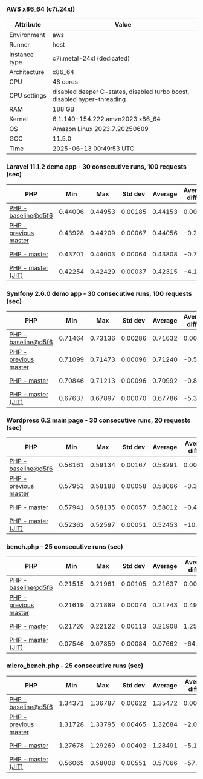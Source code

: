 ### AWS x86_64 (c7i.24xl)

|  Attribute    |     Value      |
|---------------|----------------|
| Environment   |aws|
| Runner        |host|
| Instance type |c7i.metal-24xl (dedicated)|
| Architecture  |x86_64
| CPU           |48 cores|
| CPU settings  |disabled deeper C-states, disabled turbo boost, disabled hyper-threading|
| RAM           |188 GB|
| Kernel        |6.1.140-154.222.amzn2023.x86_64|
| OS            |Amazon Linux 2023.7.20250609|
| GCC           |11.5.0|
| Time          |2025-06-13 00:49:53 UTC|

### Laravel 11.1.2 demo app - 30 consecutive runs, 100 requests (sec)

|     PHP     |     Min     |     Max     |    Std dev   |   Average  |  Average diff % |   Median   | Median diff % |     Memory    |
|-------------|-------------|-------------|--------------|------------|-----------------|------------|---------------|---------------|
|[PHP - baseline@d5f6](https://github.com/php/php-src/commit/d5f6e56610)|0.44006|0.44953|0.00185|0.44153|0.00%|0.44108|0.00%|41.89 MB|
|[PHP - previous master](https://github.com/php/php-src/commit/dbabbe180b)|0.43928|0.44209|0.00067|0.44056|-0.22%|0.44045|-0.14%|42.27 MB|
|[PHP - master](https://github.com/php/php-src/commit/5740038026)|0.43701|0.44003|0.00064|0.43808|-0.78%|0.43806|-0.68%|42.33 MB|
|[PHP - master (JIT)](https://github.com/php/php-src/commit/5740038026)|0.42254|0.42429|0.00037|0.42315|-4.16%|0.42312|-4.07%|51.33 MB|

### Symfony 2.6.0 demo app - 30 consecutive runs, 100 requests (sec)

|     PHP     |     Min     |     Max     |    Std dev   |   Average  |  Average diff % |   Median   | Median diff % |     Memory    |
|-------------|-------------|-------------|--------------|------------|-----------------|------------|---------------|---------------|
|[PHP - baseline@d5f6](https://github.com/php/php-src/commit/d5f6e56610)|0.71464|0.73136|0.00286|0.71632|0.00%|0.71585|0.00%|37.55 MB|
|[PHP - previous master](https://github.com/php/php-src/commit/dbabbe180b)|0.71099|0.71473|0.00096|0.71240|-0.55%|0.71250|-0.47%|38.28 MB|
|[PHP - master](https://github.com/php/php-src/commit/5740038026)|0.70846|0.71213|0.00096|0.70992|-0.89%|0.70979|-0.85%|38.28 MB|
|[PHP - master (JIT)](https://github.com/php/php-src/commit/5740038026)|0.67637|0.67897|0.00070|0.67786|-5.37%|0.67778|-5.32%|45.01 MB|

### Wordpress 6.2 main page - 30 consecutive runs, 20 requests (sec)

|     PHP     |     Min     |     Max     |    Std dev   |   Average  |  Average diff % |   Median   | Median diff % |     Memory    |
|-------------|-------------|-------------|--------------|------------|-----------------|------------|---------------|---------------|
|[PHP - baseline@d5f6](https://github.com/php/php-src/commit/d5f6e56610)|0.58161|0.59134|0.00167|0.58291|0.00%|0.58264|0.00%|43.12 MB|
|[PHP - previous master](https://github.com/php/php-src/commit/dbabbe180b)|0.57953|0.58188|0.00058|0.58066|-0.38%|0.58068|-0.34%|43.62 MB|
|[PHP - master](https://github.com/php/php-src/commit/5740038026)|0.57941|0.58135|0.00057|0.58012|-0.48%|0.58002|-0.45%|43.62 MB|
|[PHP - master (JIT)](https://github.com/php/php-src/commit/5740038026)|0.52362|0.52597|0.00051|0.52453|-10.02%|0.52451|-9.98%|61.32 MB|

### bench.php - 25 consecutive runs (sec)

|     PHP     |     Min     |     Max     |    Std dev   |   Average  |  Average diff % |   Median   | Median diff % |     Memory    |
|-------------|-------------|-------------|--------------|------------|-----------------|------------|---------------|---------------|
|[PHP - baseline@d5f6](https://github.com/php/php-src/commit/d5f6e56610)|0.21515|0.21961|0.00105|0.21637|0.00%|0.21610|0.00%|26.27 MB|
|[PHP - previous master](https://github.com/php/php-src/commit/dbabbe180b)|0.21619|0.21889|0.00074|0.21743|0.49%|0.21721|0.51%|26.64 MB|
|[PHP - master](https://github.com/php/php-src/commit/5740038026)|0.21720|0.22122|0.00113|0.21908|1.25%|0.21875|1.23%|26.64 MB|
|[PHP - master (JIT)](https://github.com/php/php-src/commit/5740038026)|0.07546|0.07859|0.00084|0.07662|-64.59%|0.07651|-64.59%|27.79 MB|

### micro_bench.php - 25 consecutive runs (sec)

|     PHP     |     Min     |     Max     |    Std dev   |   Average  |  Average diff % |   Median   | Median diff % |     Memory    |
|-------------|-------------|-------------|--------------|------------|-----------------|------------|---------------|---------------|
|[PHP - baseline@d5f6](https://github.com/php/php-src/commit/d5f6e56610)|1.34371|1.36787|0.00622|1.35472|0.00%|1.35454|0.00%|20.53 MB|
|[PHP - previous master](https://github.com/php/php-src/commit/dbabbe180b)|1.31728|1.33795|0.00465|1.32684|-2.06%|1.32645|-2.07%|20.94 MB|
|[PHP - master](https://github.com/php/php-src/commit/5740038026)|1.27678|1.29269|0.00402|1.28491|-5.15%|1.28556|-5.09%|20.94 MB|
|[PHP - master (JIT)](https://github.com/php/php-src/commit/5740038026)|0.56065|0.58008|0.00551|0.57066|-57.88%|0.57215|-57.76%|22.24 MB|
